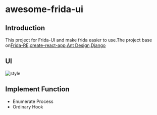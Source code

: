 # awesome-frida-ui

## Introduction
This project for Frida-UI and make frida easier to use.The project base on[Frida-RE](https://www.frida.re),[create-react-app](https://github.com/facebook/create-react-app),[Ant Design](https://github.com/ant-design/ant-design),[Django](https://github.com/django/django)<br>

## UI
![style](https://github.com/viva-frida/awesome-frida-ui/blob/master/Image/UI.png)

## Implement Function
* Enumerate Process
* Ordinary Hook

